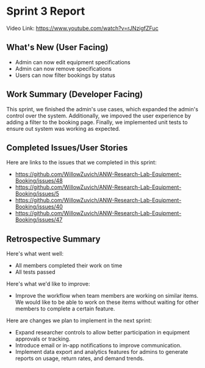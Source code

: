 # Sprint 3 Report 
Video Link: https://www.youtube.com/watch?v=rJNzigfZFuc
## What's New (User Facing)
 * Admin can now edit equipment specifications
 * Admin can now remove specifications
 * Users can now filter bookings by status

## Work Summary (Developer Facing)
This sprint, we finished the admin's use cases, which expanded the admin's control over the system. Additionally, we impoved the user experience by adding a filter to the booking page. Finally, we implemented unit tests to ensure out system was working as expected.

## Completed Issues/User Stories
Here are links to the issues that we completed in this sprint:

 * https://github.com/WillowZuvich/ANW-Research-Lab-Equipment-Booking/issues/48
 * https://github.com/WillowZuvich/ANW-Research-Lab-Equipment-Booking/issues/5
 * https://github.com/WillowZuvich/ANW-Research-Lab-Equipment-Booking/issues/40
 * https://github.com/WillowZuvich/ANW-Research-Lab-Equipment-Booking/issues/47

## Retrospective Summary
Here's what went well:
  * All members completed their work on time
  * All tests passed
 
Here's what we'd like to improve:
   * Improve the workflow when team members are working on similar items. We would like to be able to work on these items without waiting for other 
   members to complete a certain feature.
  
Here are changes we plan to implement in the next sprint:
* Expand researcher controls to allow better participation in equipment approvals or tracking.
* Introduce email or in-app notifications to improve communication.
* Implement data export and analytics features for admins to generate reports on usage, return rates, and demand trends.
